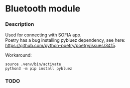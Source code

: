 # Bluetooth module
### Description
Used for connecting with SOFIA app.\
Poetry has a bug installing pybluez dependency, see here: https://github.com/python-poetry/poetry/issues/3415.

Workaround:
```
source .venv/bin/activate
python3 -m pip install pybluez
```

### TODO